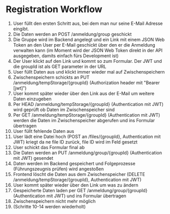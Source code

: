 # Registration Workflow

1. User füllt den ersten Schritt aus, bei dem man nur seine E-Mail Adresse eingibt.
2. Die Daten werden an POST /anmeldung/group geschickt
3. Die Gruppe wird im Backend angelegt und ein Link mit einem JSON Web Token an den User per E-Mail geschickt über den er die Anmeldung verwalten kann (im Moment wird der JSON Web Token direkt in der API ausgegeben, damits einfach fürs Development ist)
4. Der User klickt auf den Link und kommt so zum Formular. Der JWT und die groupId ist als GET parameter in der URL
5. User füllt Daten aus und klickt immer wieder mal auf Zwischenspeichern
6. Zwischenspeichern schickts an PUT /anmeldung/tempStorage/{groupId} (Authorization header mit "Bearer [jwt]")
7. User kommt später wieder über den Link aus der E-Mail um weitere Daten einzugeben
8. Per HEAD /anmeldung/tempStorage/{groupId} (Authentication mit JWT) wird geprüft ob Daten im Zwischenspeicher sind
9. Per GET /anmeldung/tempStorage/{groupId}  (Authentication mit JWT) werden die Daten im Zwischenspeicher abgerufen und ins Formular übertragen
10. User füllt fehlende Daten aus
11. User lädt eine Datei hoch (POST an /files/{groupId}, Authentication mit JWT) kriegt da ne file ID zurück, file ID wird im Feld gesetzt
12. User schickt das Formular final ab
13. Die Daten werden an  PUT /anmeldung/group/{groupId}  (Authentication mit JWT) gesendet
14. Daten werden im Backend gespeichert und Folgeprozesse (Führungszeugnis prüfen) wird angestoßen
15. Frontend löscht die Daten aus dem Zwischenspeicher (DELETE /anmeldung/tempStorage/{groupId}, Authentication mit JWT)
16. User kommt später wieder über den Link um was zu ändern 
17. Gespeicherte Daten laden per GET /anmeldung/group/{groupId} (Authentication mit JWT) und ins Formular übertragen
18. Zwischenspeichern nicht mehr möglich
19. (Schritte 10-14 werden wiederholt)